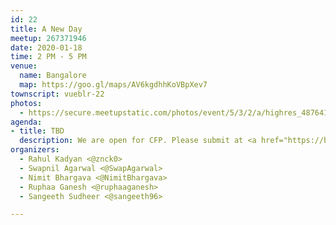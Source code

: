 ```yaml
---
id: 22
title: A New Day
meetup: 267371946
date: 2020-01-18
time: 2 PM - 5 PM
venue:
  name: Bangalore
  map: https://goo.gl/maps/AV6kgdhhKoVBpXev7
townscript: vueblr-22
photos:
  - https://secure.meetupstatic.com/photos/event/5/3/2/a/highres_487641290.jpeg
agenda:
- title: TBD
  description: We are open for CFP. Please submit at <a href="https://bit.ly/vueblrcfp">bit.ly/vueblrcfp</a>
organizers:
  - Rahul Kadyan <@znck0>
  - Swapnil Agarwal <@SwapAgarwal>
  - Nimit Bhargava <@NimitBhargava>
  - Ruphaa Ganesh <@ruphaaganesh>
  - Sangeeth Sudheer <@sangeeth96>

---
```


<EventPage />

